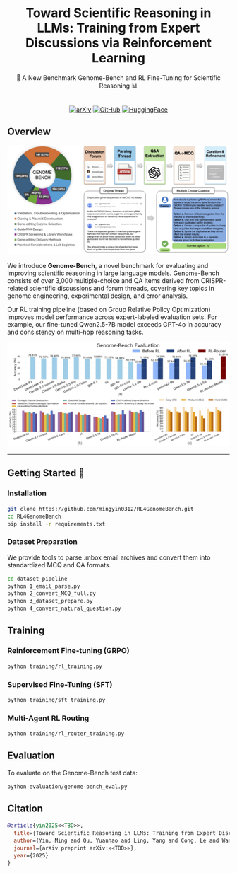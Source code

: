 <div align="center">

# Toward Scientific Reasoning in LLMs: Training from Expert Discussions via Reinforcement Learning

<div>
🧬 A New Benchmark Genome-Bench and RL Fine-Tuning for Scientific Reasoning 📊
</div>
</div>

<div>
<br>

<div align="center">

[![arXiv](https://img.shields.io/badge/arXiv-2301.00001-red?style=for-the-badge&logo=arxiv&logoColor=auto)](https://arxiv.org/abs/your_arxiv_id)
[![GitHub](https://img.shields.io/badge/GitHub-Code-000000?style=for-the-badge&logo=github&logoColor=auto)](https://github.com/mingyin0312/RL4GenomeBench)
[![HuggingFace](https://img.shields.io/badge/HuggingFace-Dataset-ffcc00?style=for-the-badge&logo=huggingface&logoColor=auto)](https://huggingface.co/datasets/Mingyin0312/Genome-Bench)

</div>
</div>

## Overview

![](figure/overview.png)

We introduce **Genome-Bench**, a novel benchmark for evaluating and improving scientific reasoning in large language models. Genome-Bench consists of over 3,000 multiple-choice and QA items derived from CRISPR-related scientific discussions and forum threads, covering key topics in genome engineering, experimental design, and error analysis.

Our RL training pipeline (based on Group Relative Policy Optimization) improves model performance across expert-labeled evaluation sets. For example, our fine-tuned Qwen2.5-7B model exceeds GPT-4o in accuracy and consistency on multi-hop reasoning tasks.

![](figure/example_result.png)

---

## Getting Started 🎯

### Installation

```bash
git clone https://github.com/mingyin0312/RL4GenomeBench.git
cd RL4GenomeBench
pip install -r requirements.txt
```


### Dataset Preparation

We provide tools to parse .mbox email archives and convert them into standardized MCQ and QA formats.

```bash
cd dataset_pipeline
python 1_email_parse.py
python 2_convert_MCQ_full.py
python 3_dataset_prepare.py
python 4_convert_natural_question.py
```

## Training 

### Reinforcement Fine-tuning (GRPO)

```bash
python training/rl_training.py 
```

### Supervised Fine-Tuning (SFT)

```bash
python training/sft_training.py 
```

### Multi-Agent RL Routing

```bash
python training/rl_router_training.py 
```

## Evaluation 

To evaluate on the Genome-Bench test data: 

```bash
python evaluation/genome-bench_eval.py 
```

## Citation

```bibtex
@article{yin2025<<TBD>>,
  title={Toward Scientific Reasoning in LLMs: Training from Expert Discussions via Reinforcement Learning},
  author={Yin, Ming and Qu, Yuanhao and Ling, Yang and Cong, Le and Wang Mengdi},
  journal={arXiv preprint arXiv:<<TBD>>},
  year={2025}
}
```


